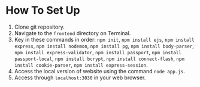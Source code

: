 # How To Set Up

1. Clone git repository.
2. Navigate to the `frontend` directory on Terminal.
3. Key in these commands in order:
`npm init`, `npm install ejs`, `npm install express`, `npm install nodemon`, `npm install pg`, `npm install body-parser`,
 `npm install express-validator`, `npm install passport`, `npm install passport-local`, `npm install bcrypt`, `npm install connect-flash`, `npm install cookie-parser`, `npm install express-session`.
4. Access the local version of website using the command `node app.js`.
5. Access through `localhost:3030` in your web browser.
